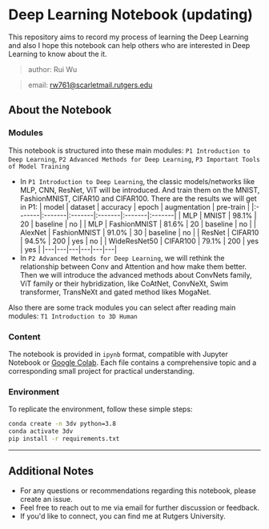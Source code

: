 # Deep Learning Notebook (updating)

This repository aims to record my process of learning the Deep Learning and also I hope this notebook can help others who are interested in Deep Learning to know about the it.

> author: Rui Wu

> email: rw761@scarletmail.rutgers.edu



## About the Notebook

### Modules
This notebook is structured into these main modules: `P1 Introduction to Deep Learning`, `P2 Advanced Methods for Deep Learning`, `P3 Important Tools of Model Training`
- In `P1 Introduction to Deep Learning`, the classic models/networks like MLP, CNN, ResNet, ViT will be introduced. And train them on the MNIST, FashionMNIST, CIFAR10 and CIFAR100. There are the results we will get in P1:
| model | dataset | accuracy | epoch | augmentation | pre-train |
|:-------|:-------|:-------|:-------|:-------|:-------|
| MLP | MNIST | 98.1% | 20 | baseline | no |
| MLP | FashionMNIST | 81.6% | 20 | baseline | no |
| AlexNet | FashionMNIST | 91.0% | 30 | baseline | no |
| ResNet | CIFAR10 | 94.5% | 200 | yes | no |
| WideResNet50 | CIFAR100 | 79.1% | 200 | yes | yes |
|---|---|---|---|---|---|
- In `P2 Advanced Methods for Deep Learning`, we will rethink the relationship between Conv and Attention and how make them better. Then we will introduce the advanced methods about ConvNets family, ViT family or their hybridization, like CoAtNet, ConvNeXt, Swim transformer, TransNeXt and gated method likes MogaNet.

Also there are some track modules you can select after reading main modules: `T1 Introduction to 3D Human`

### Content
The notebook is provided in `ipynb` format, compatible with Jupyter Notebook or [Google Colab](https://colab.research.google.com/). Each file contains a comprehensive topic and a corresponding small project for practical understanding.

### Environment
To replicate the environment, follow these simple steps:
```bash
conda create -n 3dv python=3.8
conda activate 3dv
pip install -r requirements.txt
```

---

## Additional Notes
- For any questions or recommendations regarding this notebook, please create an issue.
- Feel free to reach out to me via email for further discussion or feedback.
- If you'd like to connect, you can find me at Rutgers University.
